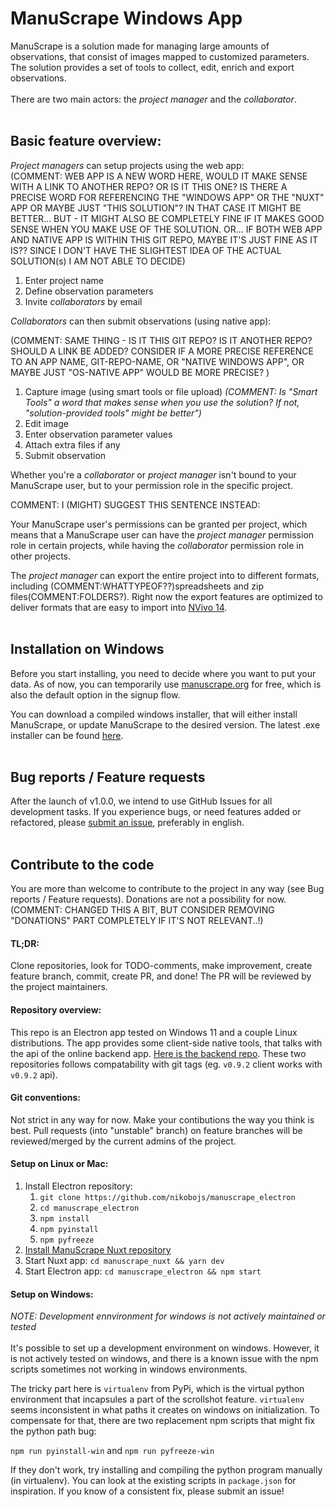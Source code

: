 # ManuScrape Windows App

ManuScrape is a solution made for managing large amounts of observations, that consist of images mapped to customized parameters. The solution provides a set of tools to collect, edit, enrich and export observations.
<br />
<br />
There are two main actors: the *project manager* and the *collaborator*. 
<br />
<br />

## Basic feature overview:

*Project managers* can setup projects using the web app: 
<br />
(COMMENT: WEB APP IS A NEW WORD HERE, WOULD IT MAKE SENSE WITH A LINK TO ANOTHER REPO? OR IS IT THIS ONE? IS THERE A PRECISE WORD FOR REFERENCING THE "WINDOWS APP" OR THE "NUXT" APP OR MAYBE JUST "THIS SOLUTION"? IN THAT CASE IT MIGHT BE BETTER... BUT - IT MIGHT ALSO BE COMPLETELY FINE IF IT MAKES GOOD SENSE WHEN YOU MAKE USE OF THE SOLUTION. OR... IF BOTH WEB APP AND NATIVE APP IS WITHIN THIS GIT REPO, MAYBE IT'S JUST FINE AS IT IS?? SINCE I DON'T HAVE THE SLIGHTEST IDEA OF THE ACTUAL SOLUTION(s) I AM NOT ABLE TO DECIDE)

  1. Enter project name
  2. Define observation parameters
  3. Invite *collaborators* by email

*Collaborators* can then submit observations (using native app):
 

(COMMENT: SAME THING - IS IT THIS GIT REPO? IS IT ANOTHER REPO? SHOULD A LINK BE ADDED? CONSIDER IF A MORE PRECISE REFERENCE TO AN APP NAME, GIT-REPO-NAME, OR "NATIVE WINDOWS APP", OR MAYBE JUST "OS-NATIVE APP" WOULD BE MORE PRECISE? )

  1. Capture image (using smart tools or file upload) *(COMMENT: Is "Smart Tools" a word that makes sense when you use the solution? If not, "solution-provided tools" might be better")*
  2. Edit image
  3. Enter observation parameter values
  4. Attach extra files if any
  5. Submit observation

Whether you're a *collaborator* or *project manager* isn't bound to your ManuScrape user, but to your permission role in the specific project.

COMMENT: I (MIGHT) SUGGEST THIS SENTENCE INSTEAD:

Your ManuScrape user's permissions can be granted per project, which means that a ManuScrape user can have the *project manager* permission role in certain projects, while having the *collaborator* permission role in other projects.

The *project manager* can export the entire project into to different formats, including (COMMENT:WHATTYPEOF??)spreadsheets and zip files(COMMENT:FOLDERS?). Right now the export features are optimized to deliver formats that are easy to import into [NVivo 14](https://lumivero.com/products/nvivo/).
<br />
<br />

## Installation on Windows
Before you start installing, you need to decide where you want to put your data. As of now, you can temporarily use [manuscrape.org](https://manuscrape.org) for free, which is also the default option in the signup flow.

You can download a compiled windows installer, that will either install ManuScrape, or update ManuScrape to the desired version. The latest .exe installer can be found [here](https://github.com/nikobojs/manuscrape_electron/releases).
<br />
<br />

## Bug reports / Feature requests
After the launch of v1.0.0, we intend to use GitHub Issues for all development tasks. If you experience bugs, or need features added or refactored, please [submit an issue](https://github.com/nikobojs/manuscrape_electron/issues), preferably in english.
<br />
<br />

## Contribute to the code
You are more than welcome to contribute to the project in any way (see Bug reports / Feature requests). Donations are not a possibility for now. (COMMENT: CHANGED THIS A BIT, BUT CONSIDER REMOVING "DONATIONS" PART COMPLETELY IF IT'S NOT RELEVANT..!)

#### TL;DR:
Clone repositories, look for TODO-comments, make improvement, create feature branch, commit, create PR, and done! The PR will be reviewed by the project maintainers.
<br />

#### Repository overview:
This repo is an Electron app tested on Windows 11 and a couple Linux distributions. The app provides some client-side native tools, that talks with the api of the online backend app. [Here is the backend repo](https://github.com/nikobojs/manuscrape_nuxt). These two repositories follows compatability with git tags (eg. `v0.9.2` client works with `v0.9.2` api).
<br />

#### Git conventions:
Not strict in any way for now. Make your contibutions the way you think is best. Pull requests (into "unstable" branch) on feature branches will be reviewed/merged by the current admins of the project.
<br />

#### Setup on Linux or Mac:
1. Install Electron repository:
	1. `git clone https://github.com/nikobojs/manuscrape_electron`
	2. `cd manuscrape_electron`
	3. `npm install`
	4. `npm pyinstall`
	5. `npm pyfreeze`
2. [Install ManuScrape Nuxt repository](https://github.com/nikobojs/manuscrape_nuxt)
5. Start Nuxt app: `cd manuscrape_nuxt && yarn dev`
6. Start Electron app: `cd manuscrape_electron && npm start`

#### Setup on Windows:
_NOTE: Development ennvironment for windows is not actively maintained or tested_
<br />
<br />
It's possible to set up a development environment on windows. However, it is not actively tested on windows, and there is a known issue with the npm scripts sometimes not working in windows environments.

The tricky part here is `virtualenv` from PyPi, which is the virtual python environment that incapsules a part of the scrollshot feature. `virtualenv` seems inconsistent in what paths it creates on windows on initialization. To compensate for that, there are two replacement npm scripts that might fix the python path bug:

`npm run pyinstall-win` and `npm run pyfreeze-win`

If they don't work, try installing and compiling the python program manually (in virtualenv). You can look at the existing scripts in `package.json` for inspiration. If you know of a consistent fix, please submit an issue!